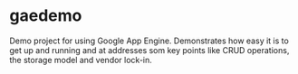 gaedemo
=======
Demo project for using Google App Engine. Demonstrates how easy it is to get up and running and at addresses som key points like CRUD operations, the storage model and vendor lock-in.
